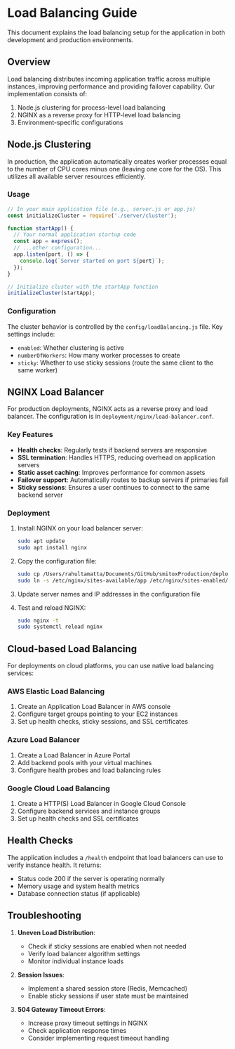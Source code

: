 # Load Balancing Guide

This document explains the load balancing setup for the application in both development and production environments.

## Overview

Load balancing distributes incoming application traffic across multiple instances, improving performance and providing failover capability. Our implementation consists of:

1. Node.js clustering for process-level load balancing
2. NGINX as a reverse proxy for HTTP-level load balancing
3. Environment-specific configurations

## Node.js Clustering

In production, the application automatically creates worker processes equal to the number of CPU cores minus one (leaving one core for the OS). This utilizes all available server resources efficiently.

### Usage

```javascript
// In your main application file (e.g., server.js or app.js)
const initializeCluster = require('./server/cluster');

function startApp() {
  // Your normal application startup code
  const app = express();
  // ...other configuration...
  app.listen(port, () => {
    console.log(`Server started on port ${port}`);
  });
}

// Initialize cluster with the startApp function
initializeCluster(startApp);
```

### Configuration

The cluster behavior is controlled by the `config/loadBalancing.js` file. Key settings include:

- `enabled`: Whether clustering is active
- `numberOfWorkers`: How many worker processes to create
- `sticky`: Whether to use sticky sessions (route the same client to the same worker)

## NGINX Load Balancer

For production deployments, NGINX acts as a reverse proxy and load balancer. The configuration is in `deployment/nginx/load-balancer.conf`.

### Key Features

- **Health checks**: Regularly tests if backend servers are responsive
- **SSL termination**: Handles HTTPS, reducing overhead on application servers
- **Static asset caching**: Improves performance for common assets
- **Failover support**: Automatically routes to backup servers if primaries fail
- **Sticky sessions**: Ensures a user continues to connect to the same backend server

### Deployment

1. Install NGINX on your load balancer server:
   ```bash
   sudo apt update
   sudo apt install nginx
   ```

2. Copy the configuration file:
   ```bash
   sudo cp /Users/rahultamatta/Documents/GitHub/smitoxProduction/deployment/nginx/load-balancer.conf /etc/nginx/sites-available/app
   sudo ln -s /etc/nginx/sites-available/app /etc/nginx/sites-enabled/
   ```

3. Update server names and IP addresses in the configuration file
4. Test and reload NGINX:
   ```bash
   sudo nginx -t
   sudo systemctl reload nginx
   ```

## Cloud-based Load Balancing

For deployments on cloud platforms, you can use native load balancing services:

### AWS Elastic Load Balancing

1. Create an Application Load Balancer in AWS console
2. Configure target groups pointing to your EC2 instances
3. Set up health checks, sticky sessions, and SSL certificates

### Azure Load Balancer

1. Create a Load Balancer in Azure Portal
2. Add backend pools with your virtual machines
3. Configure health probes and load balancing rules

### Google Cloud Load Balancing

1. Create a HTTP(S) Load Balancer in Google Cloud Console
2. Configure backend services and instance groups
3. Set up health checks and SSL certificates

## Health Checks

The application includes a `/health` endpoint that load balancers can use to verify instance health. It returns:

- Status code 200 if the server is operating normally
- Memory usage and system health metrics
- Database connection status (if applicable)

## Troubleshooting

1. **Uneven Load Distribution**:
   - Check if sticky sessions are enabled when not needed
   - Verify load balancer algorithm settings
   - Monitor individual instance loads

2. **Session Issues**:
   - Implement a shared session store (Redis, Memcached)
   - Enable sticky sessions if user state must be maintained

3. **504 Gateway Timeout Errors**:
   - Increase proxy timeout settings in NGINX
   - Check application response times
   - Consider implementing request timeout handling
